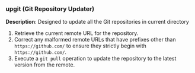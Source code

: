 ### upgit (Git Repository Updater)

**Description**:
Designed to update all the Git repositories in current directory

1. Retrieve the current remote URL for the repository.
2. Correct any malformed remote URLs that have prefixes other than `https://github.com/` to ensure they strictly begin with `https://github.com/`.
3. Execute a `git pull` operation to update the repository to the latest version from the remote.

